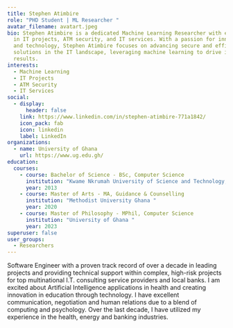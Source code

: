 ```yaml
---
title: Stephen Atimbire
role: "PHD Student | ML Researcher "
avatar_filename: avatart.jpeg
bio: Stephen Atimbire is a dedicated Machine Learning Researcher with expertise
  in IT projects, ATM security, and IT services. With a passion for innovation
  and technology, Stephen Atimbire focuses on advancing secure and efficient
  solutions in the IT landscape, leveraging machine learning to drive impactful
  results.
interests:
  - Machine Learning
  - IT Projects
  - ATM Security
  - IT Services
social:
  - display:
      header: false
    link: https://www.linkedin.com/in/stephen-atimbire-771a1842/
    icon_pack: fab
    icon: linkedin
    label: LinkedIn
organizations:
  - name: University of Ghana
    url: https://www.ug.edu.gh/
education:
  courses:
    - course: Bachelor of Science - BSc, Computer Science
      institution: "Kwame Nkrumah University of Science and Technology, Kumasi "
      year: 2013
    - course: Master of Arts - MA, Guidance & Counselling
      institution: "Methodist University Ghana "
      year: 2020
    - course: Master of Philosophy - MPhil, Computer Science
      institution: "University of Ghana "
      year: 2023
superuser: false
user_groups:
  - Researchers
---
```


Software Engineer with a proven track record of over a decade in leading projects and providing technical support within complex, high-risk projects for top multinational I.T. consulting service providers and local banks. I am excited about Artificial Intelligence applications in health and creating innovation in education through technology. I have excellent communication, negotiation and human relations due to a blend of computing and psychology. Over the last decade, I have utilized my experience in the health, energy and banking industries.
